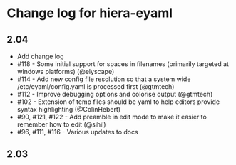 Change log for hiera-eyaml
==========================

2.04
----

 - Add change log
 - #118 - Some initial support for spaces in filenames (primarily targeted at windows platforms) (@elyscape)
 - #114 - Add new config file resolution so that a system wide /etc/eyaml/config.yaml is processed first (@gtmtech)
 - #112 - Improve debugging options and colorise output (@gtmtech)
 - #102 - Extension of temp files should be yaml to help editors provide syntax highlighting (@ColinHebert)
 - #90, #121, #122 - Add preamble in edit mode to make it easier to remember how to edit (@sihil)
 - #96, #111, #116 - Various updates to docs

2.03
----
